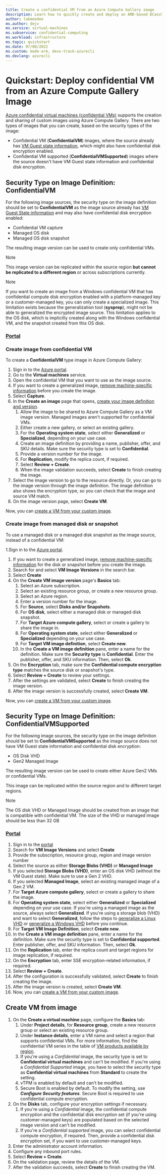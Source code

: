 ```yaml
---
title: Create a confidential VM from an Azure Compute Gallery image
description: Learn how to quickly create and deploy an AMD-based DCasv5 or ECasv5 series Azure confidential virtual machine (confidential VM) from an Azure Compute Gallery image
author: lakmeedee
ms.author: dejv
ms.service: virtual-machines
ms.subservice: confidential-computing
ms.workload: infrastructure
ms.topic: quickstart
ms.date: 07/08/2022
ms.custom: mode-arm, devx-track-azurecli 
ms.devlang: azurecli
---
```


# Quickstart: Deploy confidential VM from an Azure Compute Gallery Image

[Azure confidential virtual machines (confidential VMs)](confidential-vm-overview.md) supports the creation and sharing of custom images using Azure Compute Gallery. There are two types of images that you can create, based on the security types of the image:

- Confidential VM (**ConfidentialVM**) images, where the source already has [VM Guest state information](confidential-vm-faq-amd.yml#is-there-an-extra-cost-for-using-confidential-vms-), which might also have confidential disk encryption enabled.
- Confidential VM supported (**ConfidentialVMSupported**) images where the source doesn't have VM Guest state information and confidential disk encryption.

## Security Type on Image Definition: ConfidentialVM

For the following image sources, the security type on the image definition should be set to **ConfidentialVM** as the image source already has [VM Guest State information](confidential-vm-faq-amd.yml#is-there-an-extra-cost-for-using-confidential-vms-) and may also have confidential disk encryption enabled:
- Confidential VM capture
- Managed OS disk 
- Managed OS disk snapshot

The resulting image version can be used to create only confidential VMs.



  > [!NOTE]
  > This image version can be replicated within the source region **but cannot be replicated to a different region** or across subscriptions currently.

> [!NOTE]
> If you want to create an image from a Windows confidential VM that has confidential compute disk encryption enabled with a platform-managed key or a customer-managed key, you can only create a specialized image. This limitation exists because the generalization tool (**sysprep**), might not be able to generalized the encrypted image source. This limitation applies to the OS disk, which is implicitly created along with the Windows confidential VM, and the snapshot created from this OS disk.

### [Portal](#tab/portal)

### Create image from confidential VM

To create a **ConfidentialVM** type image in Azure Compute Gallery:

1. Sign in to the [Azure portal](https://portal.azure.com).
1. Go to the **Virtual machines** service.
1. Open the confidential VM that you want to use as the image source.
1. If you want to create a generalized image, [remove machine-specific information](../virtual-machines/generalize.md) before you create the image.
1. Select **Capture**.
1. In the **Create an image** page that opens, [create your image definition and version](../virtual-machines/image-version.md?tabs=portal#create-an-image).
    1. Allow the image to be shared to Azure Compute Gallery as a VM image version. Managed images aren't supported for confidential VMs.
    1. Either create a new gallery, or select an existing gallery.
    1. For the **Operating system state**, select either **Generalized** or **Specialized**, depending on your use case.
    1. Create an image definition by providing a name, publisher, offer, and SKU details. Make sure the security type is set to **Confidential**.
    1. Provide a version number for the image.
    1. For **Replication**, modify the replica count, if required.
    1. Select **Review + Create**.
    1. When the image validation succeeds, select **Create** to finish creating the image.
1. Select the image version to go to the resource directly. Or, you can go to the image version through the image definition. The image definition also shows the encryption type, so you can check that the image and source VM match.
1. On the image version page, select **Create VM**.

Now, you can [create a VM from your custom image](#create-vm-from-image).
### Create image from managed disk or snapshot

To use a managed disk or a managed disk snapshot as the image source, instead of a confidential VM:

1.Sign in to the [Azure portal](https://portal.azure.com).
1. If you want to create a generalized image, [remove machine-specific information](../virtual-machines/generalize.md) for the disk or snapshot before you create the image.
1. Search for and select **VM Image Versions** in the search bar.
1. Select **Create**
1. On the **Create VM image version** page's **Basics** tab:
    1. Select an Azure subscription.
    1. Select an existing resource group, or create a new resource group.
    1. Select an Azure region.
    1. Enter a version number for the image.
    1. For **Source**, select **Disks and/or Snapshots**.
    1. For **OS disk**, select either a managed disk or managed disk snapshot.
    1. For **Target Azure compute gallery**, select or create a gallery to share the image in.
    1. For **Operating system state**, select either **Generalized** or **Specialized** depending on your use case. 
    1. For **Target VM image definition**, select **Create new**.
    1. In the **Create a VM image definition** pane, enter a name for the definition. Make sure the **Security type** is **Confidential**. Enter the publisher, offer, and SKU information. Then, select **Ok**.
1. On the **Encryption** tab, make sure the **Confidential compute encryption type** matches the source disk or snapshot's type.
1. Select **Review + Create** to review your settings.
1. After the settings are validated, select **Create** to finish creating the image version.
1. After the image version is successfully created, select **Create VM**.

Now, you can [create a VM from your custom image](#create-vm-from-image).




## Security Type on Image Definition: ConfidentialVMSupported

For the following image sources, the security type on the image definition should be set to **ConfidentialVMSupported** as the image source does not have VM Guest state information and confidential disk encryption:
- OS Disk VHD
- Gen2 Managed Image

The resulting image version can be used to create either Azure Gen2 VMs or confidential VMs.

This image can be replicated within the source region and to different target regions.

> [!NOTE]
> The OS disk VHD or Managed Image should be created from an image that is compatible with confidential VM. The size of the VHD or managed image should be less than 32 GB

### [Portal](#tab/portal2)

1.	Sign in to the [portal](https://portal.azure.com)
2.	Search for **VM Image Versions** and select **Create**
3.	Provide the subscription, resource group, region and image version number
4.	Select the source as either **Storage Blobs (VHD)** or **Managed Image**
5.	If you selected **Storage Blobs (VHD)**, enter an OS disk VHD (without the VM Guest state). Make sure to use a Gen 2 VHD.
6.	If you selected **Managed Image**, select an existing managed image of a Gen 2 VM.
7.	For **Target Azure compute gallery**, select or create a gallery to share the image.
9.	For **Operating system state**, select either **Generalized** or **Specialized** depending on your use case. If you're using a managed image as the source, always select **Generalized**. If you're using a storage blob (VHD) and want to select **Generalized**, follow the steps to [generalize a Linux VHD](../virtual-machines/linux/create-upload-generic.md) or [generalize a Windows VHD](../virtual-machines/windows/upload-generalized-managed.md) before you continue. 
10.	For **Target VM Image Definition**, select **Create new**.
11.	In the **Create a VM image definition** pane, enter a name for the definition. Make sure the security type is set to **Confidential supported**. Enter publisher, offer, and SKU information. Then, select **Ok**.
12.	On the **Replication** tab, enter the replica count and target regions for image replication, if required.
13.	On the **Encryption** tab, enter SSE encryption-related information, if required.
14.	Select **Review + Create**.
15.	After the configuration is successfully validated, select **Create** to finish creating the image.
16.	After the image version is created, select **Create VM**.
17.	Now, you can [create a VM from your custom image](#create-vm-from-image).

## Create VM from image
1. On the **Create a virtual machine** page, configure the **Basics** tab:
      1. Under **Project details**, for **Resource group**, create a new resource group or select an existing resource group.
      1.  Under **Instance details**, enter a VM name and select a region that supports confidential VMs. For more information, find the confidential VM series in the table of [VM products available by region](https://azure.microsoft.com/global-infrastructure/services/?products=virtual-machines).
      1. If you're using a *Confidential* image, the security type is set to **Confidential virtual machines** and can't be modified. If you're using a *Confidential Supported* image, you have to select the security type as **Confidential virtual machines** from **Standard** to create the setting.
      1. vTPM is enabled by default and can't be modified.
      1. Secure Boot is enabled by default. To modify the setting, use ***Configure Security features***. Secure Boot is required to use confidential compute encryption.
1. On the **Disks** tab, configure your encryption settings if necessary.
      1. If you're using a *Confidential* image, the confidential compute encryption and the confidential disk encryption set (if you're using customer-managed keys) are populated based on the selected image version and can't be modified.
      1. If you're a *Confidential supported* image, you can select confidential compute encryption, if required. Then, provide a confidential disk encryption set, if you want to use customer-managed keys.
1. Enter the administrator account information.
1. Configure any inbound port rules.
1. Select **Review + Create**.
1. On the validation page, review the details of the VM.
1. After the validation succeeds, select **Create** to finish creating the VM.
